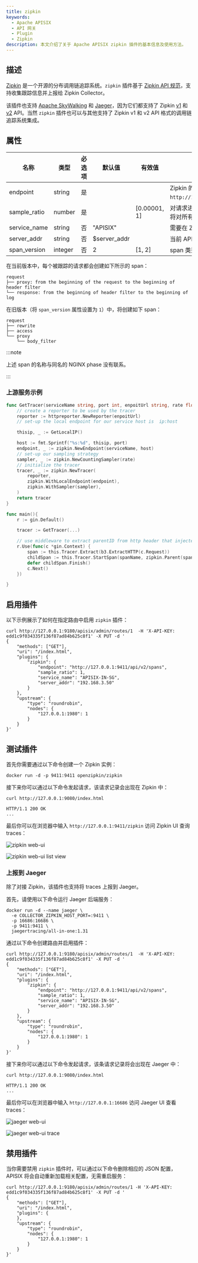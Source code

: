 ```yaml
---
title: zipkin
keywords:
  - Apache APISIX
  - API 网关
  - Plugin
  - Zipkin
description: 本文介绍了关于 Apache APISIX zipkin 插件的基本信息及使用方法。
---
```


<!--
#
# Licensed to the Apache Software Foundation (ASF) under one or more
# contributor license agreements.  See the NOTICE file distributed with
# this work for additional information regarding copyright ownership.
# The ASF licenses this file to You under the Apache License, Version 2.0
# (the "License"); you may not use this file except in compliance with
# the License.  You may obtain a copy of the License at
#
#     http://www.apache.org/licenses/LICENSE-2.0
#
# Unless required by applicable law or agreed to in writing, software
# distributed under the License is distributed on an "AS IS" BASIS,
# WITHOUT WARRANTIES OR CONDITIONS OF ANY KIND, either express or implied.
# See the License for the specific language governing permissions and
# limitations under the License.
#
-->

## 描述

[Zipkin](https://github.com/openzipkin/zipkin) 是一个开源的分布调用链追踪系统。`zipkin` 插件基于 [Zipkin API 规范](https://zipkin.io/pages/instrumenting.html)，支持收集跟踪信息并上报给 Zipkin Collector。

该插件也支持 [Apache SkyWalking](https://skywalking.apache.org/docs/main/latest/en/setup/backend/zipkin-trace/#zipkin-receiver) 和 [Jaeger](https://www.jaegertracing.io/docs/1.31/getting-started/#migrating-from-zipkin)，因为它们都支持了 Zipkin [v1](https://zipkin.io/zipkin-api/zipkin-api.yaml) 和 [v2](https://zipkin.io/zipkin-api/zipkin2-api.yaml) API。当然 `zipkin` 插件也可以与其他支持了 Zipkin v1 和 v2 API 格式的调用链追踪系统集成。

## 属性

| 名称         | 类型    | 必选项 | 默认值        | 有效值       | 描述                                                                 |
| ------------ | ------ | ------ | ------------ | ------------ | -------------------------------------------------------------------- |
| endpoint     | string | 是     |              |              | Zipkin 的 HTTP 节点。例如：`http://127.0.0.1:9411/api/v2/spans`。      |
| sample_ratio | number | 是     |              | [0.00001, 1] | 对请求进行采样的比例。当设置为 `1` 时，将对所有请求进行采样。              |
| service_name | string | 否     | "APISIX"     |              | 需要在 Zipkin 中显示的服务名称。                                        |
| server_addr  | string | 否     | $server_addr |              | 当前 APISIX 实例的 IPv4 地址。                                        |
| span_version | integer| 否     | 2            | [1, 2]       | span 类型的版本。                                                      |

在当前版本中，每个被跟踪的请求都会创建如下所示的 span：

```
request
├── proxy: from the beginning of the request to the beginning of header filter
└── response: from the beginning of header filter to the beginning of log
```

在旧版本（将 `span_version` 属性设置为 `1`）中，将创建如下 span：

```
request
├── rewrite
├── access
└── proxy
    └── body_filter
```

:::note

上述 span 的名称与同名的 NGINX phase 没有联系。

:::

### 上游服务示例

```go title="Go with Gin"
func GetTracer(serviceName string, port int, enpoitUrl string, rate float64) *zipkin.Tracer {
    // create a reporter to be used by the tracer
    reporter := httpreporter.NewReporter(enpoitUrl)
    // set-up the local endpoint for our service host is  ip:host

    thisip, _ := GetLocalIP()

    host := fmt.Sprintf("%s:%d", thisip, port)
    endpoint, _ := zipkin.NewEndpoint(serviceName, host)
    // set-up our sampling strategy
    sampler, _ := zipkin.NewCountingSampler(rate)
    // initialize the tracer
    tracer, _ := zipkin.NewTracer(
        reporter,
        zipkin.WithLocalEndpoint(endpoint),
        zipkin.WithSampler(sampler),
    )
    return tracer
}

func main(){
    r := gin.Default()

    tracer := GetTracer(...)

    // use middleware to extract parentID from http header that injected by APISIX
    r.Use(func(c *gin.Context) {
        span := this.Tracer.Extract(b3.ExtractHTTP(c.Request))
        childSpan := this.Tracer.StartSpan(spanName, zipkin.Parent(span))
        defer childSpan.Finish()
        c.Next()
    })

}
```

## 启用插件

以下示例展示了如何在指定路由中启用 `zipkin` 插件：

```shell
curl http://127.0.0.1:9180/apisix/admin/routes/1  -H 'X-API-KEY: edd1c9f034335f136f87ad84b625c8f1' -X PUT -d '
{
    "methods": ["GET"],
    "uri": "/index.html",
    "plugins": {
        "zipkin": {
            "endpoint": "http://127.0.0.1:9411/api/v2/spans",
            "sample_ratio": 1,
            "service_name": "APISIX-IN-SG",
            "server_addr": "192.168.3.50"
        }
    },
    "upstream": {
        "type": "roundrobin",
        "nodes": {
            "127.0.0.1:1980": 1
        }
    }
}'
```

<!-- 你也可以通过 web 界面来完成上面的操作，先增加一个 route，然后在插件页面中添加 zipkin 插件：

![enable zipkin plugin](../../../assets/images/plugin/zipkin-1.png)-->

## 测试插件

首先你需要通过以下命令创建一个 Zipkin 实例：

```
docker run -d -p 9411:9411 openzipkin/zipkin
```

接下来你可以通过以下命令发起请求，该请求记录会出现在 Zipkin 中：

```shell
curl http://127.0.0.1:9080/index.html
```

```
HTTP/1.1 200 OK
...
```

最后你可以在浏览器中输入 `http://127.0.0.1:9411/zipkin` 访问 Zipkin UI 查询 traces：

![zipkin web-ui](../../../assets/images/plugin/zipkin-1.jpg)

![zipkin web-ui list view](../../../assets/images/plugin/zipkin-2.jpg)

### 上报到 Jaeger

除了对接 Zipkin，该插件也支持将 traces 上报到 Jaeger。

首先，请使用以下命令运行 Jaeger 后端服务：

```
docker run -d --name jaeger \
  -e COLLECTOR_ZIPKIN_HOST_PORT=:9411 \
  -p 16686:16686 \
  -p 9411:9411 \
  jaegertracing/all-in-one:1.31
```

通过以下命令创建路由并启用插件：

```shell
curl http://127.0.0.1:9180/apisix/admin/routes/1  -H 'X-API-KEY: edd1c9f034335f136f87ad84b625c8f1' -X PUT -d '
{
    "methods": ["GET"],
    "uri": "/index.html",
    "plugins": {
        "zipkin": {
            "endpoint": "http://127.0.0.1:9411/api/v2/spans",
            "sample_ratio": 1,
            "service_name": "APISIX-IN-SG",
            "server_addr": "192.168.3.50"
        }
    },
    "upstream": {
        "type": "roundrobin",
        "nodes": {
            "127.0.0.1:1980": 1
        }
    }
}'
```

接下来你可以通过以下命令发起请求，该条请求记录将会出现在 Jaeger 中：

```shell
curl http://127.0.0.1:9080/index.html
```

```
HTTP/1.1 200 OK
...
```

最后你可以在浏览器中输入 `http://127.0.0.1:16686` 访问 Jaeger UI 查看 traces：

![jaeger web-ui](../../../assets/images/plugin/jaeger-1.png)

![jaeger web-ui trace](../../../assets/images/plugin/jaeger-2.png)

## 禁用插件

当你需要禁用 `zipkin` 插件时，可以通过以下命令删除相应的 JSON 配置，APISIX 将会自动重新加载相关配置，无需重启服务：

```shell
curl http://127.0.0.1:9180/apisix/admin/routes/1 -H 'X-API-KEY: edd1c9f034335f136f87ad84b625c8f1' -X PUT -d '
{
    "methods": ["GET"],
    "uri": "/index.html",
    "plugins": {
    },
    "upstream": {
        "type": "roundrobin",
        "nodes": {
            "127.0.0.1:1980": 1
        }
    }
}'
```
